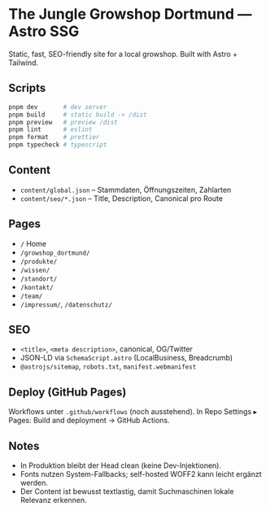 # The Jungle Growshop Dortmund — Astro SSG

Static, fast, SEO-friendly site for a local growshop. Built with Astro + Tailwind.

## Scripts

```bash
pnpm dev       # dev server
pnpm build     # static build -> /dist
pnpm preview   # preview /dist
pnpm lint      # eslint
pnpm format    # prettier
pnpm typecheck # typescript
```

## Content

- `content/global.json` – Stammdaten, Öffnungszeiten, Zahlarten
- `content/seo/*.json` – Title, Description, Canonical pro Route

## Pages

- `/` Home
- `/growshop_dortmund/`
- `/produkte/`
- `/wissen/`
- `/standort/`
- `/kontakt/`
- `/team/`
- `/impressum/`, `/datenschutz/`

## SEO

- `<title>`, `<meta description>`, canonical, OG/Twitter
- JSON-LD via `SchemaScript.astro` (LocalBusiness, Breadcrumb)
- `@astrojs/sitemap`, `robots.txt`, `manifest.webmanifest`

## Deploy (GitHub Pages)

Workflows unter `.github/workflows` (noch ausstehend). In Repo Settings ▸ Pages: Build and deployment → GitHub Actions.

## Notes

- In Produktion bleibt der Head clean (keine Dev-Injektionen).
- Fonts nutzen System-Fallbacks; self-hosted WOFF2 kann leicht ergänzt werden.
- Der Content ist bewusst textlastig, damit Suchmaschinen lokale Relevanz erkennen.
